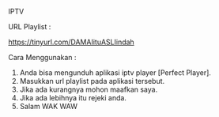 IPTV

URL Playlist :

https://tinyurl.com/DAMAIituASLIindah

Cara Menggunakan :

1. Anda bisa mengunduh aplikasi iptv player [Perfect Player].
2. Masukkan url playlist pada aplikasi tersebut.
3. Jika ada kurangnya mohon maafkan saya.
4. Jika ada lebihnya itu rejeki anda.
5. Salam WAK WAW
